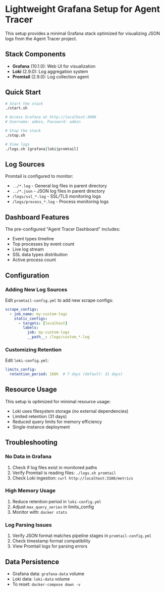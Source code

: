 # Lightweight Grafana Setup for Agent Tracer

This setup provides a minimal Grafana stack optimized for visualizing JSON logs from the Agent Tracer project.

## Stack Components

- **Grafana** (10.1.0): Web UI for visualization
- **Loki** (2.9.0): Log aggregation system
- **Promtail** (2.9.0): Log collection agent

## Quick Start

```bash
# Start the stack
./start.sh

# Access Grafana at http://localhost:3000
# Username: admin, Password: admin

# Stop the stack
./stop.sh

# View logs
./logs.sh [grafana|loki|promtail]
```

## Log Sources

Promtail is configured to monitor:
- `../*.log` - General log files in parent directory
- `../*.json` - JSON log files in parent directory
- `/logs/ssl_*.log` - SSL/TLS monitoring logs
- `/logs/process_*.log` - Process monitoring logs

## Dashboard Features

The pre-configured "Agent Tracer Dashboard" includes:
- Event types timeline
- Top processes by event count
- Live log stream
- SSL data types distribution
- Active process count

## Configuration

### Adding New Log Sources

Edit `promtail-config.yml` to add new scrape configs:

```yaml
scrape_configs:
  - job_name: my-custom-logs
    static_configs:
      - targets: [localhost]
        labels:
          job: my-custom-logs
          __path__: /logs/custom_*.log
```

### Customizing Retention

Edit `loki-config.yml`:

```yaml
limits_config:
  retention_period: 168h  # 7 days (default: 31 days)
```

## Resource Usage

This setup is optimized for minimal resource usage:
- Loki uses filesystem storage (no external dependencies)
- Limited retention (31 days)
- Reduced query limits for memory efficiency
- Single-instance deployment

## Troubleshooting

### No Data in Grafana
1. Check if log files exist in monitored paths
2. Verify Promtail is reading files: `./logs.sh promtail`
3. Check Loki ingestion: `curl http://localhost:3100/metrics`

### High Memory Usage
1. Reduce retention period in `loki-config.yml`
2. Adjust `max_query_series` in limits_config
3. Monitor with: `docker stats`

### Log Parsing Issues
1. Verify JSON format matches pipeline stages in `promtail-config.yml`
2. Check timestamp format compatibility
3. View Promtail logs for parsing errors

## Data Persistence

- Grafana data: `grafana-data` volume
- Loki data: `loki-data` volume
- To reset: `docker-compose down -v`